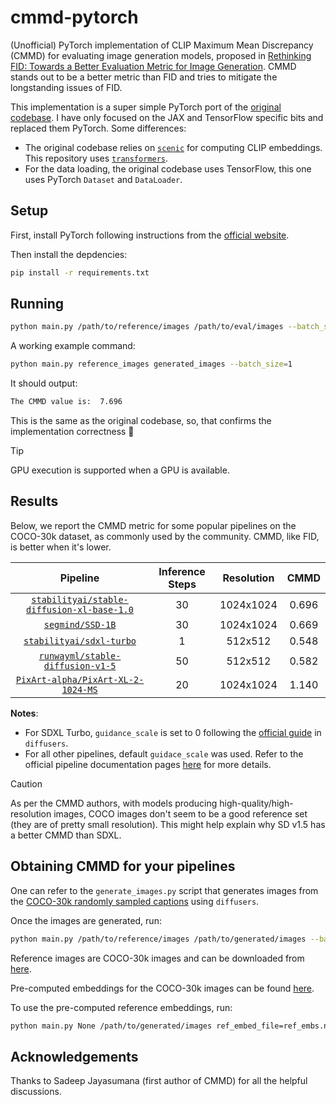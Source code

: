 # cmmd-pytorch

(Unofficial) PyTorch implementation of CLIP Maximum Mean Discrepancy (CMMD) for evaluating image generation models, proposed in [Rethinking FID: Towards a Better Evaluation Metric for Image Generation](https://arxiv.org/abs/2401.09603). CMMD stands out to be a better metric than FID and tries to mitigate the longstanding issues of FID.

This implementation is a super simple PyTorch port of the [original codebase](https://github.com/google-research/google-research/tree/master/cmmd). I have only focused on the JAX and TensorFlow specific bits and replaced them PyTorch. Some differences:

* The original codebase relies on [`scenic`](https://github.com/google-research/scenic) for computing CLIP embeddings. This repository uses [`transformers`](https://github.com/huggingface/transformers).
* For the data loading, the original codebase uses TensorFlow, this one uses PyTorch `Dataset` and `DataLoader`.

## Setup

First, install PyTorch following instructions from the [official website](https://pytorch.org/).

Then install the depdencies:

```bash
pip install -r requirements.txt
```

## Running

```bash
python main.py /path/to/reference/images /path/to/eval/images --batch_size=32 --max_count=30000
```

A working example command:

```bash
python main.py reference_images generated_images --batch_size=1
```

It should output:

```bash
The CMMD value is:  7.696
```

This is the same as the original codebase, so, that confirms the implementation correctness 🤗

> [!TIP]
> GPU execution is supported when a GPU is available.

## Results

Below, we report the CMMD metric for some popular pipelines on the COCO-30k dataset, as commonly used by the community. CMMD, like FID, is better when it's lower.

| **Pipeline** | **Inference Steps** | **Resolution** | **CMMD** |
|:------------:|:-------------------:|:--------------:|:--------:|
|   [`stabilityai/stable-diffusion-xl-base-1.0`](https://huggingface.co/stabilityai/stable-diffusion-xl-base-1.0)   |     30     |   1024x1024  | 0.696 |
|   [`segmind/SSD-1B`](https://huggingface.co/segmind/SSD-1B)   |     30     |   1024x1024  | 0.669 |
|   [`stabilityai/sdxl-turbo`](https://huggingface.co/stabilityai/sdxl-turbo)   |     1     |   512x512  | 0.548 |
|   [`runwayml/stable-diffusion-v1-5`](https://huggingface.co/runwayml/stable-diffusion-v1-5)   |     50     |   512x512  | 0.582 |
|   [`PixArt-alpha/PixArt-XL-2-1024-MS`](https://huggingface.co/PixArt-alpha/PixArt-XL-2-1024-MS)   |     20     |   1024x1024  | 1.140 |

**Notes**:

* For SDXL Turbo, `guidance_scale` is set to 0 following the [official guide](https://huggingface.co/docs/diffusers/main/en/using-diffusers/sdxl_turbo) in `diffusers`. 
* For all other pipelines, default `guidace_scale` was used. Refer to the official pipeline documentation pages [here](https://huggingface.co/docs/diffusers/main/en/index) for more details.

> [!CAUTION]
> As per the CMMD authors, with models producing high-quality/high-resolution images, COCO images don't seem to be a good reference set (they are of pretty small resolution). This might help explain why SD v1.5 has a better CMMD than SDXL.

## Obtaining CMMD for your pipelines

One can refer to the `generate_images.py` script that generates images from the [COCO-30k randomly sampled captions](https://huggingface.co/datasets/sayakpaul/sample-datasets/raw/main/coco_30k_randomly_sampled_2014_val.csv) using `diffusers`. 

Once the images are generated, run:

```bash
python main.py /path/to/reference/images /path/to/generated/images --batch_size=32 --max_count=30000
```

Reference images are COCO-30k images and can be downloaded from [here](https://huggingface.co/datasets/sayakpaul/coco-30-val-2014).

Pre-computed embeddings for the COCO-30k images can be found [here](https://huggingface.co/datasets/sayakpaul/coco-30-val-2014/blob/main/ref_embs_coco_30k.npy).

To use the pre-computed reference embeddings, run:

```bash
python main.py None /path/to/generated/images ref_embed_file=ref_embs.npy --batch_size=32 --max_count=30000
```

## Acknowledgements

Thanks to Sadeep Jayasumana (first author of CMMD) for all the helpful discussions.


